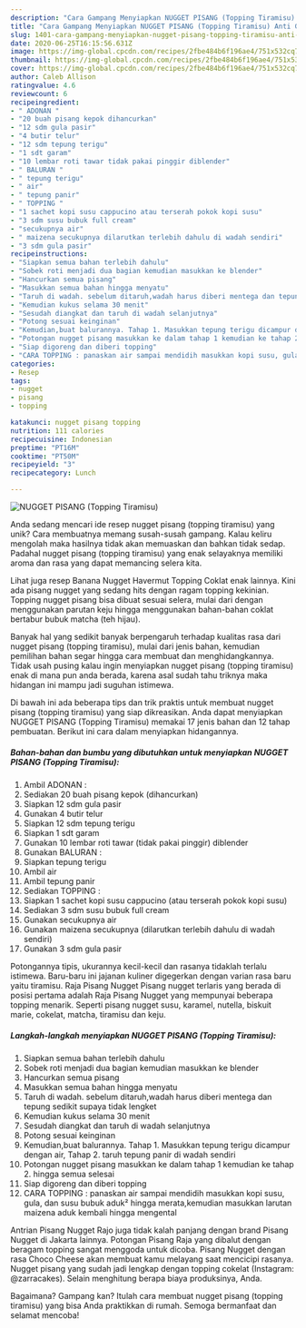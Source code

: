 ```yaml
---
description: "Cara Gampang Menyiapkan NUGGET PISANG (Topping Tiramisu) Anti Gagal"
title: "Cara Gampang Menyiapkan NUGGET PISANG (Topping Tiramisu) Anti Gagal"
slug: 1401-cara-gampang-menyiapkan-nugget-pisang-topping-tiramisu-anti-gagal
date: 2020-06-25T16:15:56.631Z
image: https://img-global.cpcdn.com/recipes/2fbe484b6f196ae4/751x532cq70/nugget-pisang-topping-tiramisu-foto-resep-utama.jpg
thumbnail: https://img-global.cpcdn.com/recipes/2fbe484b6f196ae4/751x532cq70/nugget-pisang-topping-tiramisu-foto-resep-utama.jpg
cover: https://img-global.cpcdn.com/recipes/2fbe484b6f196ae4/751x532cq70/nugget-pisang-topping-tiramisu-foto-resep-utama.jpg
author: Caleb Allison
ratingvalue: 4.6
reviewcount: 6
recipeingredient:
- " ADONAN "
- "20 buah pisang kepok dihancurkan"
- "12 sdm gula pasir"
- "4 butir telur"
- "12 sdm tepung terigu"
- "1 sdt garam"
- "10 lembar roti tawar tidak pakai pinggir diblender"
- " BALURAN "
- " tepung terigu"
- " air"
- " tepung panir"
- " TOPPING "
- "1 sachet kopi susu cappucino atau terserah pokok kopi susu"
- "3 sdm susu bubuk full cream"
- "secukupnya air"
- " maizena secukupnya dilarutkan terlebih dahulu di wadah sendiri"
- "3 sdm gula pasir"
recipeinstructions:
- "Siapkan semua bahan terlebih dahulu"
- "Sobek roti menjadi dua bagian kemudian masukkan ke blender"
- "Hancurkan semua pisang"
- "Masukkan semua bahan hingga menyatu"
- "Taruh di wadah. sebelum ditaruh,wadah harus diberi mentega dan tepung sedikit supaya tidak lengket"
- "Kemudian kukus selama 30 menit"
- "Sesudah diangkat dan taruh di wadah selanjutnya"
- "Potong sesuai keinginan"
- "Kemudian,buat balurannya. Tahap 1. Masukkan tepung terigu dicampur dengan air, Tahap 2. taruh tepung panir di wadah sendiri"
- "Potongan nugget pisang masukkan ke dalam tahap 1 kemudian ke tahap 2. hingga semua selesai"
- "Siap digoreng dan diberi topping"
- "CARA TOPPING : panaskan air sampai mendidih masukkan kopi susu, gula, dan susu bubuk aduk² hingga merata,kemudian masukkan larutan maizena aduk kembali hingga mengental"
categories:
- Resep
tags:
- nugget
- pisang
- topping

katakunci: nugget pisang topping 
nutrition: 111 calories
recipecuisine: Indonesian
preptime: "PT16M"
cooktime: "PT50M"
recipeyield: "3"
recipecategory: Lunch

---
```



![NUGGET PISANG (Topping Tiramisu)](https://img-global.cpcdn.com/recipes/2fbe484b6f196ae4/751x532cq70/nugget-pisang-topping-tiramisu-foto-resep-utama.jpg)

Anda sedang mencari ide resep nugget pisang (topping tiramisu) yang unik? Cara membuatnya memang susah-susah gampang. Kalau keliru mengolah maka hasilnya tidak akan memuaskan dan bahkan tidak sedap. Padahal nugget pisang (topping tiramisu) yang enak selayaknya memiliki aroma dan rasa yang dapat memancing selera kita.

Lihat juga resep Banana Nugget Havermut Topping Coklat enak lainnya. Kini ada pisang nugget yang sedang hits dengan ragam topping kekinian. Topping nugget pisang bisa dibuat sesuai selera, mulai dari dengan menggunakan parutan keju hingga menggunakan bahan-bahan coklat bertabur bubuk matcha (teh hijau).

Banyak hal yang sedikit banyak berpengaruh terhadap kualitas rasa dari nugget pisang (topping tiramisu), mulai dari jenis bahan, kemudian pemilihan bahan segar hingga cara membuat dan menghidangkannya. Tidak usah pusing kalau ingin menyiapkan nugget pisang (topping tiramisu) enak di mana pun anda berada, karena asal sudah tahu triknya maka hidangan ini mampu jadi suguhan istimewa.


Di bawah ini ada beberapa tips dan trik praktis untuk membuat nugget pisang (topping tiramisu) yang siap dikreasikan. Anda dapat menyiapkan NUGGET PISANG (Topping Tiramisu) memakai 17 jenis bahan dan 12 tahap pembuatan. Berikut ini cara dalam menyiapkan hidangannya.

<!--inarticleads1-->

##### Bahan-bahan dan bumbu yang dibutuhkan untuk menyiapkan NUGGET PISANG (Topping Tiramisu):

1. Ambil  ADONAN :
1. Sediakan 20 buah pisang kepok (dihancurkan)
1. Siapkan 12 sdm gula pasir
1. Gunakan 4 butir telur
1. Siapkan 12 sdm tepung terigu
1. Siapkan 1 sdt garam
1. Gunakan 10 lembar roti tawar (tidak pakai pinggir) diblender
1. Gunakan  BALURAN :
1. Siapkan  tepung terigu
1. Ambil  air
1. Ambil  tepung panir
1. Sediakan  TOPPING :
1. Siapkan 1 sachet kopi susu cappucino (atau terserah pokok kopi susu)
1. Sediakan 3 sdm susu bubuk full cream
1. Gunakan secukupnya air
1. Gunakan  maizena secukupnya (dilarutkan terlebih dahulu di wadah sendiri)
1. Gunakan 3 sdm gula pasir


Potongannya tipis, ukurannya kecil-kecil dan rasanya tidaklah terlalu istimewa. Baru-baru ini jajanan kuliner digegerkan dengan varian rasa baru yaitu tiramisu. Raja Pisang Nugget Pisang nugget terlaris yang berada di posisi pertama adalah Raja Pisang Nugget yang mempunyai beberapa topping menarik. Seperti pisang nugget susu, karamel, nutella, biskuit marie, cokelat, matcha, tiramisu dan keju. 

<!--inarticleads2-->

##### Langkah-langkah menyiapkan NUGGET PISANG (Topping Tiramisu):

1. Siapkan semua bahan terlebih dahulu
1. Sobek roti menjadi dua bagian kemudian masukkan ke blender
1. Hancurkan semua pisang
1. Masukkan semua bahan hingga menyatu
1. Taruh di wadah. sebelum ditaruh,wadah harus diberi mentega dan tepung sedikit supaya tidak lengket
1. Kemudian kukus selama 30 menit
1. Sesudah diangkat dan taruh di wadah selanjutnya
1. Potong sesuai keinginan
1. Kemudian,buat balurannya. Tahap 1. Masukkan tepung terigu dicampur dengan air, Tahap 2. taruh tepung panir di wadah sendiri
1. Potongan nugget pisang masukkan ke dalam tahap 1 kemudian ke tahap 2. hingga semua selesai
1. Siap digoreng dan diberi topping
1. CARA TOPPING : panaskan air sampai mendidih masukkan kopi susu, gula, dan susu bubuk aduk² hingga merata,kemudian masukkan larutan maizena aduk kembali hingga mengental


Antrian Pisang Nugget Rajo juga tidak kalah panjang dengan brand Pisang Nugget di Jakarta lainnya. Potongan Pisang Raja yang dibalut dengan beragam topping sangat menggoda untuk dicoba. Pisang Nugget dengan rasa Choco Cheese akan membuat kamu melayang saat mencicipi rasanya. Nugget pisang yang sudah jadi lengkap dengan topping cokelat (Instagram: @zarracakes). Selain menghitung berapa biaya produksinya, Anda. 

Bagaimana? Gampang kan? Itulah cara membuat nugget pisang (topping tiramisu) yang bisa Anda praktikkan di rumah. Semoga bermanfaat dan selamat mencoba!

